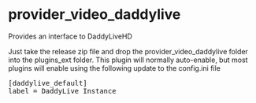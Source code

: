 # provider_video_daddylive
Provides an interface to DaddyLiveHD

Just take the release zip file and drop the provider_video_daddylive folder into the plugins_ext folder. This plugin will normally auto-enable, but most plugins will enable using the following update to the config.ini file
<pre>
[daddylive_default]
label = DaddyLive Instance
</pre>
